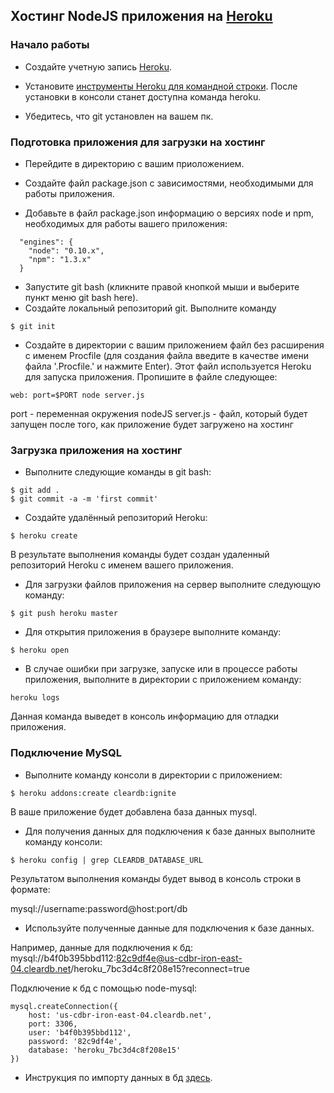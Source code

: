 ## Хостинг NodeJS приложения на [Heroku](https://www.heroku.com/)

### Начало работы 

* Создайте учетную запись [Heroku](https://www.heroku.com/). 
* Установите [инструменты Heroku для командной строки](https://devcenter.heroku.com/articles/heroku-command-line#download-and-install). После установки в консоли станет доступна команда heroku. 


* Убедитесь, что git установлен на вашем пк. 

### Подготовка приложения для загрузки на хостинг 

* Перейдите в директорию с вашим приоложением. 

* Создайте файл package.json с зависимостями, необходимыми для работы приложения. 
* Добавьте в файл package.json информацию о версиях node и npm, необходимых для работы вашего приложения: 
```
  "engines": {
    "node": "0.10.x",
    "npm": "1.3.x"
  }
```

* Запустите git bash (кликните правой кнопкой мыши и выберите пункт меню git bash here). 
* Создайте локальный репозиторий git. Выполните команду 
```
$ git init
```


* Создайте в директории с вашим приложением файл без расширения с именем Procfile (для создания файла введите в качестве имени файла '.Procfile.' и нажмите Enter). Этот файл используется Heroku для запуска приложения. Пропишите в файле следующее: 

```
web: port=$PORT node server.js
```
port - переменная окружения nodeJS 
server.js - файл, который будет запущен после того, как приложение будет загружено на хостинг


### Загрузка приложения на хостинг

* Выполните следующие команды в git bash: 
```
$ git add . 
$ git commit -a -m 'first commit'
```

* Создайте удалённый репозиторий Heroku: 
```
$ heroku create 
```
В результате выполнения команды будет создан удаленный репозиторий Heroku с именем вашего приложения. 


* Для загрузки файлов приложения на сервер выполните следующую команду: 
```
$ git push heroku master
```

* Для открытия приложения в браузере выполните команду: 
```
$ heroku open
```

* В случае ошибки при загрузке, запуске или в процессе работы приложения, выполните в директории с приложением команду: 
```
heroku logs
```
Данная команда выведет в консоль информацию для отладки приложения. 


### Подключение MySQL 

* Выполните команду консоли в директории с приложением: 

```
$ heroku addons:create cleardb:ignite
```
В ваше приложение будет добавлена база данных mysql.


* Для получения данных для подключения к базе данных выполните команду консоли: 
```
$ heroku config | grep CLEARDB_DATABASE_URL 
```
Результатом выполнения команды будет вывод в консоль строки в формате: 

mysql://username:password@host:port/db 


* Используйте полученные данные для подключения к базе данных. 


Например, данные для подключения к бд:
mysql://b4f0b395bbd112:82c9df4e@us-cdbr-iron-east-04.cleardb.net/heroku_7bc3d4c8f208e15?reconnect=true

Подключение к бд с помощью node-mysql: 
```
mysql.createConnection({
    host: 'us-cdbr-iron-east-04.cleardb.net',
    port: 3306,
    user: 'b4f0b395bbd112',
    password: '82c9df4e',
    database: 'heroku_7bc3d4c8f208e15'
})
``` 


* Инструкция по импорту данных в бд [здесь](../importing_data.md). 


